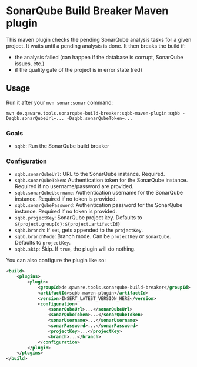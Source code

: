 # SonarQube Build Breaker Maven plugin

This maven plugin checks the pending SonarQube analysis tasks for a given project. It waits until a pending analysis is done. It
then breaks the build if:

* the analysis failed (can happen if the database is corrupt, SonarQube issues, etc.)
* if the quality gate of the project is in error state (red)

## Usage

Run it after your `mvn sonar:sonar` command:

```
mvn de.qaware.tools.sonarqube-build-breaker:sqbb-maven-plugin:sqbb -Dsqbb.sonarQubeUrl=... -Dsqbb.sonarQubeToken=...
```

### Goals

* `sqbb`: Run the SonarQube build breaker

### Configuration

* `sqbb.sonarQubeUrl`: URL to the SonarQube instance. Required.
* `sqbb.sonarQubeToken`: Authentication token for the SonarQube instance. Required if no username/password are provided.
* `sqbb.sonarQubeUsername`: Authentication username for the SonarQube instance. Required if no token is provided.
* `sqbb.sonarQubePassword`: Authentication password for the SonarQube instance. Required if no token is provided.
* `sqbb.projectKey`: SonarQube project key. Defaults to `${project.groupId}:${project.artifactId}`
* `sqbb.branch`: If set, gets appended to the `projectKey`.
* `sqbb.branchMode`: Branch mode. Can be `projectKey` or `sonarQube`. Defaults to `projectKey`.
* `sqbb.skip`: Skip. If `true`, the plugin will do nothing.

You can also configure the plugin like so:

```xml
<build>
    <plugins>
        <plugin>
            <groupId>de.qaware.tools.sonarqube-build-breaker</groupId>
            <artifactId>sqbb-maven-plugin</artifactId>
            <version>INSERT_LATEST_VERSION_HERE</version>
            <configuration>
                <sonarQubeUrl>...</sonarQubeUrl>
                <sonarQubeToken>...</sonarQubeToken>
                <sonarUsername>...</sonarUsername>
                <sonarPassword>...</sonarPassword>
                <projectKey>...</projectKey>
                <branch>...</branch>
            </configuration>
        </plugin>
    </plugins>
</build>
```